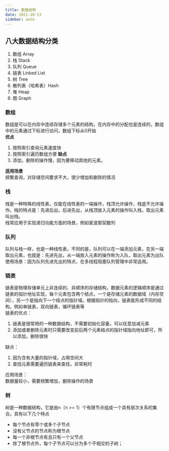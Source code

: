 ```yaml
---
title: 数据结构
date: 2021-10-13
sidebar: auto
---
```

## 八大数据结构分类
1. 数组 Array
2. 栈 Stack
3. 队列 Queue
4. 链表 Linked List
5. 树 Tree
6. 散列表（哈希表）Hash
7. 堆 Heap
8. 图 Graph
### 数组
数组是可以在内存中连续存储多个元素的结构，在内存中的分配也是连续的，数组中的元素通过下标进行访问，数组下标从0开始</br>
**优点** </br>
1. 按照索引查询元素速度快
2. 按照索引遍历数组方便
**缺点**</br>
1. 添加，删除的操作慢，因为要移动其他的元素。

**适用场景**</br>
频繁查询，对存储空间要求不大，很少增加和删除的情况
### 栈
栈是一种特殊的线性表，仅能在线性表的一端操作，栈顶允许操作，栈底不允许操作。栈的特点是：先进后出，后进先出，从栈顶放入元素的操作叫入栈，取出元素叫出栈。</br>
栈常应用于实现递归功能方面的场景，例如斐波那契数列
### 队列
队列与栈一样，也是一种线性表，不同的是，队列可以在一端添加元素，在另一端取出元素，也就是：先进先出，从一端放入元素的操作称为入队，取出元素为出队</br>
使用场景：因为队列先进先出的特点，在多线程阻塞队列管理中非常适用。
### 链表
链表是物理存储单元上非连续的、非顺序的存储结构，数据元素的逻辑顺序是通过链表的指针地址实现，每个元素包含两个结点，一个是存储元素的数据域（内存空间），另一个是指向下一个结点的指针域。根据指针的指向，链表能形成不同的结构，例如单链表，双向链表，循环链表等</br>
链表的优点：</br>
1. 链表是很常用的一种数据结构，不需要初始化容量，可以任意加减元素
2. 添加或者删除元素时只需要改变前后两个元素结点的指针域指向地址即可，所以添加，删除很快

缺点：</br>
1. 因为含有大量的指针域，占用空间大
2. 查找元素需要遍历链表来查找，非常耗时

应用场景：</br>
数据量较小，需要频繁增加，删除操作的场景

### 树
树是一种数据结构，它是由n（n >= 1）个有限节点组成一个具有层次关系的集合。具有以下几个特点</br>
- 每个节点有零个或多个子节点
- 没有父节点的节点称为根节点
- 每一个非根节点有且只有一个父节点
- 除了根节点外，每个子节点可以分为多个不相交的子树；